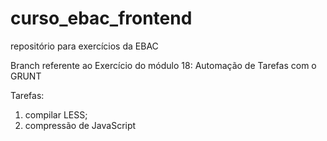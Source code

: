 # curso_ebac_frontend
repositório para exercícios da EBAC

Branch referente ao Exercício do módulo 18: Automação de Tarefas com o GRUNT

Tarefas:
1. compilar LESS;
2. compressão de JavaScript